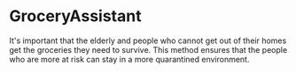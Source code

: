 # GroceryAssistant
It's important that the elderly and people who cannot get out of their homes get the groceries they need to survive. This method ensures that the people who are more at risk can stay in a more quarantined environment.
